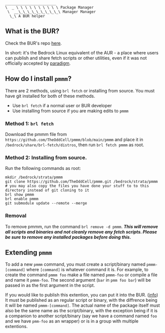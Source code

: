 ```
_______________________
\  _ \ \ \ \ \ \ \ \ \ \ Package Manager
 \  __\_\_\_\_\_\_\_\_\_\ Manager Manager
  \_\ A BUR helper
  ```

## What is the BUR?
Check the BUR's repo [here](https://github.com/TheOddCell/bur).

In short: it's the Bedrock Linux equivalent of the AUR - a place where users can publish and share fetch scripts or other utilities, even if it was not officially accepted by [paradigm](https://github.com/paradigm).
## How do I install `pmmm`?
There are 2 methods, using `brl fetch` or installing from source.
You must have git installed for both of these methods.
* Use `brl fetch` if a normal user or BUR developer
* Use installing from source if you are making edits to `pmmm`
### Method 1: `brl fetch`
Download the pmmm file from `https://github.com/TheOddCell/pmmm/blob/main/pmmm` and place it in `/bedrock/share/brl-fetch/distros`, then run `brl fetch pmmm` as root.
### Method 2: Installing from source.
Run the following commands as root:
```
mkdir /bedrock/strata/pmmm
git clone https://github.com/TheOddCell/pmmm.git /bedrock/strata/pmmm
# you may also copy the files you have done your stuff to to this directory instead of git cloning to it
brl show pmmm
brl enable pmmm
git submodule update --remote --merge
```
### Removal
To remove pmmm, run the command `brl remove -d pmmm`. ***This will remove all scripts and binaries and not cleanly remove any fetch scripts. Please be sure to remove any installed packages before doing this.***
## Extending `pmmm`
To add a new `pmmm` command, you must create a script/binary named `pmmm-[command]` where `[command]` is whatever command it is. For example, to create the command `pmmm foo` make a file named `pmmm-foo` or compile a file and name it `pmmm-foo`. The second argument (`bar` in `pmm foo bar`) will be passed in as the first argument in the script.

If you would like to publish this extention, you can put it into the BUR. ([info](https://github.com/TheOddCell/bur/blob/main/CONTRIBUTING.md)) It must be published as an regular script or binary, with the diffrence being it will be named `pmmm-[command]`. The actual name of the package itself must also be the same name as the script/binary, with the exception being if it is a companion to another script/binary (say we have a command named `foo` and we have `pmm-foo` as an wrapper) or is in a group with multiple extentions.
